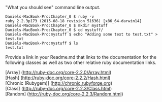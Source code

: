"What you should see" command line output.

`Daniels-MacBook-Pro:Chapter_0 $ ruby -v`  
`ruby 2.2.3p173 (2015-08-18 revision 51636) [x86_64-darwin14]`  
`Daniels-MacBook-Pro:Chapter_0 $ mkdir mystuff`  
`Daniels-MacBook-Pro:Chapter_0 $ cd mystuff/`  
`Daniels-MacBook-Pro:mystuff $ echo "Adding some text to test.txt" > test.txt`  
`Daniels-MacBook-Pro:mystuff $ ls`  
`test.txt`


Provide a link in your Readme.md that links to the documentation for the following classes
as well as two other relative ruby documentation links.

[Array] (http://ruby-doc.org/core-2.2.0/Array.html)  
[Hash] (http://ruby-doc.org/core-2.2.2/Hash.html)  
[Chronic (Rubygem)] (http://chronic.rubyforge.org)  
[Class] (http://ruby-doc.org/core-2.2.3/Class.html)  
[Random] (http://ruby-doc.org/core-2.2.3/Random.html)
